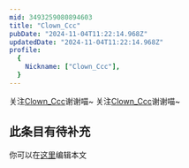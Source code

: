 ```yaml
---
mid: 3493259080894603
title: "Clown_Ccc"
pubDate: "2024-11-04T11:22:14.968Z"
updatedDate: "2024-11-04T11:22:14.968Z"
profile:
  {
    Nickname: ["Clown_Ccc"],
  }
---
```


关注[Clown_Ccc](https://space.bilibili.com/3493259080894603)谢谢喵~ 关注[Clown_Ccc](https://space.bilibili.com/3493259080894603)谢谢喵~

## 此条目有待补充
你可以在[这里](https://github.com/Yuhanawa/VTuber.ICU/edit/master/src/content/v/Clown_Ccc/index.md)编辑本文

